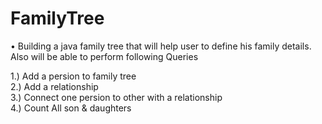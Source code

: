 # FamilyTree
• Building a java family tree that will help user to define his family details. Also will be able to perform following Queries <br />

1.) Add a persion to family tree <br />
2.) Add a relationship <br />
3.) Connect one persion to other with a relationship <br />
4.) Count All son & daughters <br />
